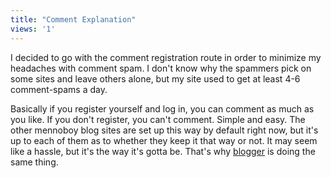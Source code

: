 ```yaml
---
title: "Comment Explanation"
views: '1'
---
```

<p>I decided to go with the comment registration route in order to minimize my headaches with comment spam.  I don't know why the spammers pick on some sites and leave others alone, but my site used to get at least 4-6 comment-spams a day.</p>
<p>Basically if you register yourself and log in, you can comment as much as you like.  If you don't register, you can't comment.  Simple and easy.  The other mennoboy blog sites are set up this way by default right now, but it's up to each of them as to whether they keep it that way or not.  It may seem like a hassle, but it's the way it's gotta be.  That's why <a href="https://www.blogger.com">blogger</a> is doing the same thing.</p>
